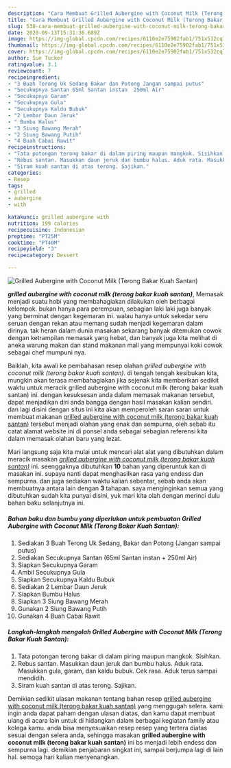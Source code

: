 ```yaml
---
description: "Cara Membuat Grilled Aubergine with Coconut Milk (Terong Bakar Kuah Santan), Lezat Sekali"
title: "Cara Membuat Grilled Aubergine with Coconut Milk (Terong Bakar Kuah Santan), Lezat Sekali"
slug: 538-cara-membuat-grilled-aubergine-with-coconut-milk-terong-bakar-kuah-santan-lezat-sekali
date: 2020-09-13T15:31:36.689Z
image: https://img-global.cpcdn.com/recipes/6110e2e75902fab1/751x532cq70/grilled-aubergine-with-coconut-milk-terong-bakar-kuah-santan-foto-resep-utama.jpg
thumbnail: https://img-global.cpcdn.com/recipes/6110e2e75902fab1/751x532cq70/grilled-aubergine-with-coconut-milk-terong-bakar-kuah-santan-foto-resep-utama.jpg
cover: https://img-global.cpcdn.com/recipes/6110e2e75902fab1/751x532cq70/grilled-aubergine-with-coconut-milk-terong-bakar-kuah-santan-foto-resep-utama.jpg
author: Sue Tucker
ratingvalue: 3.1
reviewcount: 7
recipeingredient:
- "3 Buah Terong Uk Sedang Bakar dan Potong Jangan sampai putus"
- "Secukupnya Santan 65ml Santan instan  250ml Air"
- "Secukupnya Garam"
- "Secukupnya Gula"
- "Secukupnya Kaldu Bubuk"
- "2 Lembar Daun Jeruk"
- " Bumbu Halus"
- "3 Siung Bawang Merah"
- "2 Siung Bawang Putih"
- "4 Buah Cabai Rawit"
recipeinstructions:
- "Tata potongan terong bakar di dalam piring maupun mangkok. Sisihkan."
- "Rebus santan. Masukkan daun jeruk dan bumbu halus. Aduk rata. Masukkan gula, garam, dan kaldu bubuk. Cek rasa. Aduk terus sampai mendidih."
- "Siram kuah santan di atas terong. Sajikan."
categories:
- Resep
tags:
- grilled
- aubergine
- with

katakunci: grilled aubergine with 
nutrition: 199 calories
recipecuisine: Indonesian
preptime: "PT25M"
cooktime: "PT40M"
recipeyield: "3"
recipecategory: Dessert

---
```



![Grilled Aubergine with Coconut Milk (Terong Bakar Kuah Santan)](https://img-global.cpcdn.com/recipes/6110e2e75902fab1/751x532cq70/grilled-aubergine-with-coconut-milk-terong-bakar-kuah-santan-foto-resep-utama.jpg)

<b><i>grilled aubergine with coconut milk (terong bakar kuah santan)</i></b>, Memasak menjadi suatu hobi yang membahagiakan dilakukan oleh berbagai kelompok. bukan hanya para perempuan, sebagian laki laki juga banyak yang berminat dengan kegemaran ini. walau hanya untuk sekedar seru seruan dengan rekan atau memang sudah menjadi kegemaran dalam dirinya. tak heran dalam dunia masakan sekarang banyak ditemukan cowok dengan ketrampilan memasak yang hebat, dan banyak juga kita melihat di aneka warung makan dan stand makanan mall yang mempunyai koki cowok sebagai chef mumpuni nya.



Baiklah, kita awali ke pembahasan resep olahan <i>grilled aubergine with coconut milk (terong bakar kuah santan)</i>. di tengah tengah kesibukan kita, mungkin akan terasa membahagiakan jika sejenak kita memberikan sedikit waktu untuk meracik grilled aubergine with coconut milk (terong bakar kuah santan) ini. dengan kesuksesan anda dalam memasak makanan tersebut, dapat menjadikan diri anda bangga dengan hasil masakan kalian sendiri. dan lagi disini dengan situs ini kita akan memperoleh saran saran untuk membuat makanan <u>grilled aubergine with coconut milk (terong bakar kuah santan)</u> tersebut menjadi olahan yang enak dan sempurna, oleh sebab itu catat alamat website ini di ponsel anda sebagai sebagian referensi kita dalam memasak olahan baru yang lezat.


Mari langsung saja kita mulai untuk mencari alat alat yang dibutuhkan dalam meracik masakan <u><i>grilled aubergine with coconut milk (terong bakar kuah santan)</i></u> ini. seenggaknya dibutuhkan <b>10</b> bahan yang diperuntuk kan di masakan ini. supaya nanti dapat menghasilkan rasa yang endess dan sempurna. dan juga sediakan waktu kalian sebentar, sebab anda akan membuatnya antara lain dengan <b>3</b> tahapan. saya menginginkan semua yang dibutuhkan sudah kita punyai disini, yuk mari kita olah dengan merinci dulu bahan baku selanjutnya ini.

<!--inarticleads1-->

##### Bahan baku dan bumbu yang diperlukan untuk pembuatan Grilled Aubergine with Coconut Milk (Terong Bakar Kuah Santan):

1. Sediakan 3 Buah Terong Uk Sedang, Bakar dan Potong (Jangan sampai putus)
1. Sediakan Secukupnya Santan (65ml Santan instan + 250ml Air)
1. Siapkan Secukupnya Garam
1. Ambil Secukupnya Gula
1. Siapkan Secukupnya Kaldu Bubuk
1. Sediakan 2 Lembar Daun Jeruk
1. Siapkan  Bumbu Halus
1. Siapkan 3 Siung Bawang Merah
1. Gunakan 2 Siung Bawang Putih
1. Gunakan 4 Buah Cabai Rawit




<!--inarticleads2-->

##### Langkah-langkah mengolah Grilled Aubergine with Coconut Milk (Terong Bakar Kuah Santan):

1. Tata potongan terong bakar di dalam piring maupun mangkok. Sisihkan.
1. Rebus santan. Masukkan daun jeruk dan bumbu halus. Aduk rata. Masukkan gula, garam, dan kaldu bubuk. Cek rasa. Aduk terus sampai mendidih.
1. Siram kuah santan di atas terong. Sajikan.




Demikian sedikit ulasan makanan tentang bahan resep <u>grilled aubergine with coconut milk (terong bakar kuah santan)</u> yang menggugah selera. kami ingin anda dapat paham dengan ulasan diatas, dan kamu dapat membuat ulang di acara lain untuk di hidangkan dalam berbagai kegiatan family atau kolega kamu. anda bisa menyesuaikan resep resep yang tertera diatas sesuai dengan selera anda, sehingga masakan <b>grilled aubergine with coconut milk (terong bakar kuah santan)</b> ini bs menjadi lebih endess dan sempurna lagi. demikian penjabaran singkat ini, sampai berjumpa lagi di lain hal. semoga hari kalian menyenangkan.
